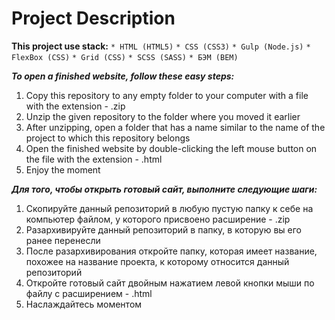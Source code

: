 Project Description
=====================

**This project use stack:**
`* HTML (HTML5)`
`* CSS (CSS3)`
`* Gulp (Node.js)`
`* FlexBox (CSS)`
`* Grid (CSS)`
`* SCSS (SASS)`
`* БЭМ (BEM)`

***To open a finished website, follow these easy steps:***
1. Copy this repository to any empty folder to your computer with a file with the extension - .zip
2. Unzip the given repository to the folder where you moved it earlier
3. After unzipping, open a folder that has a name similar to the name of the project to which this repository belongs
4. Open the finished website by double-clicking the left mouse button on the file with the extension - .html
5. Enjoy the moment

***Для того, чтобы открыть готовый сайт, выполните следующие шаги:***
1. Скопируйте данный репозиторий в любую пустую папку к себе на компьютер файлом, у которого присвоено расширение - .zip
2. Разархивируйте данный репозиторий в папку, в которую вы его ранее перенесли
3. После разархивирования откройте папку, которая имеет название, похожее на название проекта, к которому относится данный репозиторий
4. Откройте готовый сайт двойным нажатием левой кнопки мыши по файлу с расширением - .html
5. Наслаждайтесь моментом
